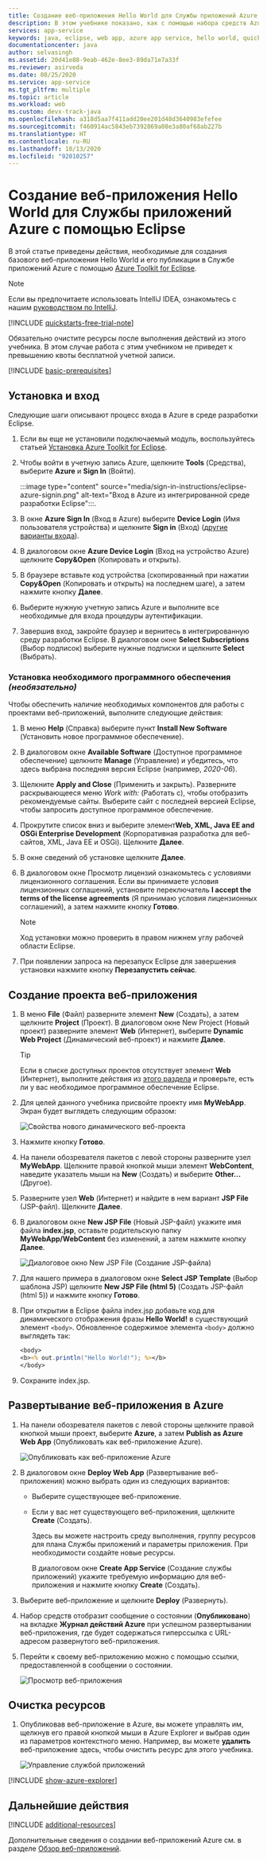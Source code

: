 ```yaml
---
title: Создание веб-приложения Hello World для Службы приложений Azure с помощью Eclipse
description: В этом учебнике показано, как с помощью набора средств Azure для Eclipse создать веб-приложение Hello World для Azure.
services: app-service
keywords: java, eclipse, web app, azure app service, hello world, quick start
documentationcenter: java
author: selvasingh
ms.assetid: 20d41e88-9eab-462e-8ee3-89da71e7a33f
ms.reviewer: asirveda
ms.date: 08/25/2020
ms.service: app-service
ms.tgt_pltfrm: multiple
ms.topic: article
ms.workload: web
ms.custom: devx-track-java
ms.openlocfilehash: a318d5aa7f411add20ee201d48d3640983efefee
ms.sourcegitcommit: f460914ac5843eb7392869a08e3a80af68ab227b
ms.translationtype: HT
ms.contentlocale: ru-RU
ms.lasthandoff: 10/13/2020
ms.locfileid: "92010257"
---
```

# <a name="create-a-hello-world-web-app-for-azure-app-service-using-eclipse"></a>Создание веб-приложения Hello World для Службы приложений Azure с помощью Eclipse

В этой статье приведены действия, необходимые для создания базового веб-приложения Hello World и его публикации в Службе приложений Azure с помощью [Azure Toolkit for Eclipse](https://marketplace.eclipse.org/content/azure-toolkit-eclipse).

> [!NOTE]
>
> Если вы предпочитаете использовать IntelliJ IDEA, ознакомьтесь с нашим [руководством по IntelliJ][intellij-hello-world].
>
>[!INCLUDE [quickstarts-free-trial-note](includes/quickstarts-free-trial-note.md)]
>
> Обязательно очистите ресурсы после выполнения действий из этого учебника. В этом случае работа с этим учебником не приведет к превышению квоты бесплатной учетной записи.
>

[!INCLUDE [basic-prerequisites](includes/basic-prerequisites.md)]

## <a name="installation-and-sign-in"></a>Установка и вход

Следующие шаги описывают процесс входа в Azure в среде разработки Eclipse.

1. Если вы еще не установили подключаемый модуль, воспользуйтесь статьей [Установка Azure Toolkit for Eclipse](installation.md).

1. Чтобы войти в учетную запись Azure, щелкните **Tools** (Средства), выберите **Azure** и **Sign In** (Войти).

   :::image type="content" source="media/sign-in-instructions/eclipse-azure-signin.png" alt-text="Вход в Azure из интегрированной среде разработки Eclipse":::.

1. В окне **Azure Sign In** (Вход в Azure) выберите **Device Login** (Имя пользователя устройства) и щелкните **Sign in** (Вход) ([другие варианты входа](sign-in-instructions.md)).

1. В диалоговом окне **Azure Device Login** (Вход на устройство Azure) щелкните **Copy&Open** (Копировать и открыть).

1. В браузере вставьте код устройства (скопированный при нажатии **Copy&Open** (Копировать и открыть) на последнем шаге), а затем нажмите кнопку **Далее**.

1. Выберите нужную учетную запись Azure и выполните все необходимые для входа процедуры аутентификации.

1. Завершив вход, закройте браузер и вернитесь в интегрированную среду разработки Eclipse. В диалоговом окне **Select Subscriptions** (Выбор подписок) выберите нужные подписки и щелкните **Select** (Выбрать).

### <a name="install-required-software-optional"></a>Установка необходимого программного обеспечения *(необязательно)*

Чтобы обеспечить наличие необходимых компонентов для работы с проектами веб-приложений, выполните следующие действия:

1. В меню **Help** (Справка) выберите пункт **Install New Software** (Установить новое программное обеспечение).

1. В диалоговом окне **Available Software** (Доступное программное обеспечение) щелкните **Manage** (Управление) и убедитесь, что здесь выбрана последняя версия Eclipse (например, *2020-06*).

1. Щелкните **Apply and Close** (Применить и закрыть). Разверните раскрывающееся меню *Work with:* (Работать с), чтобы отобразить рекомендуемые сайты. Выберите сайт с последней версией Eclipse, чтобы запросить доступное программное обеспечение.

1. Прокрутите список вниз и выберите элемент**Web, XML, Java EE and OSGi Enterprise Development** (Корпоративная разработка для веб-сайтов, XML, Java EE и OSGi). Щелкните **Далее**.

1. В окне сведений об установке щелкните **Далее**.

1. В диалоговом окне Просмотр лицензий ознакомьтесь с условиями лицензионного соглашения. Если вы принимаете условия лицензионных соглашений, установите переключатель **I accept the terms of the license agreements** (Я принимаю условия лицензионных соглашений), а затем нажмите кнопку **Готово**. 

   > [!NOTE]
   > Ход установки можно проверить в правом нижнем углу рабочей области Eclipse.

1. При появлении запроса на перезапуск Eclipse для завершения установки нажмите кнопку **Перезапустить сейчас**.

## <a name="creating-a-web-app-project"></a>Создание проекта веб-приложения

1. В меню **File** (Файл) разверните элемент **New** (Создать), а затем щелкните **Project** (Проект). В диалоговом окне New Project (Новый проект) разверните элемент **Web** (Интернет), выберите **Dynamic Web Project** (Динамический веб-проект) и нажмите **Далее**.

   > [!TIP]
   > Если в списке доступных проектов отсутствует элемент **Web** (Интернет), выполните действия из [этого раздела](#install-required-software-optional) и проверьте, есть ли у вас необходимое программное обеспечение Eclipse.

1. Для целей данного учебника присвойте проекту имя **MyWebApp**. Экран будет выглядеть следующим образом:
   
   ![Свойства нового динамического веб-проекта][dynamic-web-project-properties]

1. Нажмите кнопку **Готово**.

1. На панели обозревателя пакетов с левой стороны разверните узел **MyWebApp**. Щелкните правой кнопкой мыши элемент **WebContent**, наведите указатель мыши на **New** (Создать) и выберите **Other...** (Другое).

1. Разверните узел **Web** (Интернет) и найдите в нем вариант **JSP File** (JSP-файл). Щелкните **Далее**.

1. В диалоговом окне **New JSP File** (Новый JSP-файл) укажите имя файла **index.jsp**, оставьте родительскую папку **MyWebApp/WebContent** без изменений, а затем нажмите кнопку **Далее**.

   ![Диалоговое окно New JSP File (Создание JSP-файла)][new-jsp-file-dialog]

1. Для нашего примера в диалоговом окне **Select JSP Template** (Выбор шаблона JSP) щелкните **New JSP File (html 5)** (Создать JSP-файл (html 5)) и нажмите кнопку **Готово**.

1. При открытии в Eclipse файла index.jsp добавьте код для динамического отображения фразы **Hello World!** в существующий элемент `<body>`. Обновленное содержимое элемента `<body>` должно выглядеть так:
   
   ```jsp
   <body>
   <b><% out.println("Hello World!"); %></b>
   </body>
   ```
1. Сохраните index.jsp.

## <a name="deploying-the-web-app-to-azure"></a>Развертывание веб-приложения в Azure

1. На панели обозревателя пакетов с левой стороны щелкните правой кнопкой мыши проект, выберите **Azure**, а затем **Publish as Azure Web App** (Опубликовать как веб-приложение Azure).
   
   ![Опубликовать как веб-приложение Azure][publish-as-azure-web-app]

1. В диалоговом окне **Deploy Web App** (Развертывание веб-приложения) можно выбрать один из следующих вариантов:

   * Выберите существующее веб-приложение.

   * Если у вас нет существующего веб-приложения, щелкните **Create** (Создать).

      Здесь вы можете настроить среду выполнения, группу ресурсов для плана Службы приложений и параметры приложения. При необходимости создайте новые ресурсы.

      В диалоговом окне **Create App Service** (Создание службы приложений) укажите требуемую информацию для веб-приложения и нажмите кнопку **Create** (Создать).

1. Выберите веб-приложение и щелкните **Deploy** (Развернуть).

1. Набор средств отобразит сообщение о состоянии (**Опубликовано**) на вкладке **Журнал действий Azure** при успешном развертывании веб-приложения, где будет содержаться гиперссылка с URL-адресом развернутого веб-приложения.

1. Перейти к своему веб-приложению можно с помощью ссылки, предоставленной в сообщении о состоянии.

   ![Просмотр веб-приложения][browse-web-app]

## <a name="cleaning-up-resources"></a>Очистка ресурсов

1. Опубликовав веб-приложение в Azure, вы можете управлять им, щелкнув его правой кнопкой мыши в Azure Explorer и выбрав один из параметров контекстного меню. Например, вы можете **удалить** веб-приложение здесь, чтобы очистить ресурс для этого учебника.

   ![Управление службой приложений][manage-app-service]

[!INCLUDE [show-azure-explorer](includes/show-azure-explorer.md)]

## <a name="next-steps"></a>Дальнейшие действия

[!INCLUDE [additional-resources](includes/additional-resources.md)]

Дополнительные сведения о создании веб-приложений Azure см. в разделе [Обзор веб-приложений].

<!-- URL List -->

[Azure Toolkit for Eclipse]: /azure/developer/java/tookit-for-eclipse
[Azure Toolkit for IntelliJ]: ../toolkit-for-intellij
[intellij-hello-world]: ../toolkit-for-intellij/create-hello-world-web-app.md
[Обзор веб-приложений]: /azure/app-service/app-service-web-overview
[Apache Tomcat]: http://tomcat.apache.org/
[Jetty]: http://www.eclipse.org/jetty/

<!-- IMG List -->

[browse-web-app]: media/create-hello-world-web-app/browse-web-app.png
[dynamic-web-project-properties]: media/create-hello-world-web-app/dynamic-web-project-properties.png
[new-jsp-file-dialog]: media/create-hello-world-web-app/new-jsp-file-dialog.png
[publish-as-azure-web-app]: media/create-hello-world-web-app/publish-as-azure-web-app.png
[publish-status]: media/create-hello-world-web-app/publish-status.png
[manage-app-service]: media/create-hello-world-web-app/manage-app-service.png

